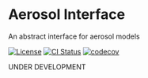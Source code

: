 Aerosol Interface
=================

An abstract interface for aerosol models

[![License](https://img.shields.io/github/license/NCAR/aerosol-interface.svg)](https://github.com/NCAR/aereosol-interface/blob/main/LICENSE) [![CI Status](https://github.com/NCAR/aerosol-interface/actions/workflows/tests.yml/badge.svg)](https://github.com/NCAR/aerosol-interface/actions/workflows/tests.yml) [![codecov](https://codecov.io/gh/NCAR/aerosol-interface/branch/main/graph/badge.svg?token=WIBA0JE3OE)](https://codecov.io/gh/NCAR/aerosol-interface)

UNDER DEVELOPMENT